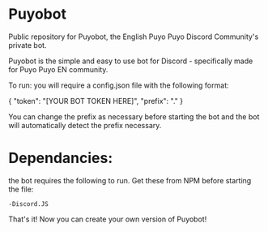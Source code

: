 # Puyobot

Public repository for Puyobot, the English Puyo Puyo Discord Community's private bot.

Puyobot is the simple and easy to use bot for Discord - specifically made for Puyo Puyo EN community.

To run: you will require a config.json file with the following format:

{
  "token": "[YOUR BOT TOKEN HERE]",
  "prefix": "."
}

You can change the prefix as necessary before starting the bot and the bot will automatically detect the prefix necessary.

# Dependancies:

the bot requires the following to run.  Get these from NPM before starting the file:

    -Discord.JS

That's it!  Now you can create your own version of Puyobot!
